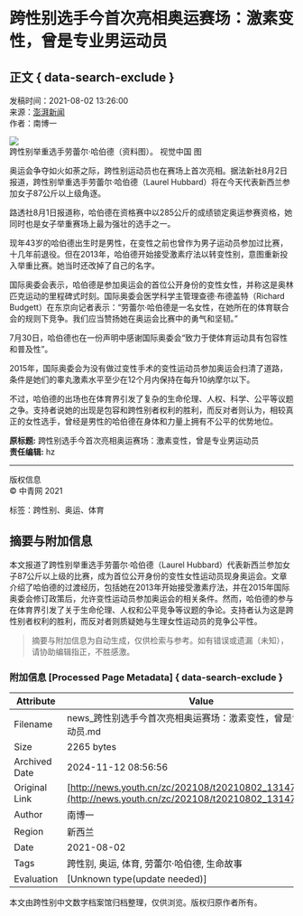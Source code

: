 # 跨性别选手今首次亮相奥运赛场：激素变性，曾是专业男运动员

## 正文 { data-search-exclude }


发稿时间：2021-08-02 13:26:00  
来源：[澎湃新闻](https://m.thepaper.cn/newsDetail_forward_13850994)  
作者：南博一  

![](./W020210802484820999898.jpg)  
跨性别举重选手劳蕾尔·哈伯德（资料图）。 视觉中国 图

奥运会争夺如火如荼之际，跨性别运动员也在赛场上首次亮相。据法新社8月2日报道，跨性别举重选手劳蕾尔·哈伯德（Laurel Hubbard）将在今天代表新西兰参加女子87公斤以上级角逐。

路透社8月1日报道称，哈伯德在资格赛中以285公斤的成绩锁定奥运参赛资格，她同时也是女子举重赛场上最为强壮的选手之一。

现年43岁的哈伯德出生时是男性，在变性之前也曾作为男子运动员参加过比赛，十几年前退役。但在2013年，哈伯德开始接受激素疗法以转变性别，意图重新投入举重比赛。她当时还改掉了自己的名字。

国际奥委会表示，哈伯德是参加奥运会的首位公开身份的变性女性，并称这是奥林匹克运动的里程碑式时刻。国际奥委会医学科学主管理查德·布德盖特（Richard Budgett）在东京向记者表示：“劳蕾尔·哈伯德是一名女性，在她所在的体育联合会的规则下竞争。我们应当赞扬她在奥运会比赛中的勇气和坚韧。”

7月30日，哈伯德也在一份声明中感谢国际奥委会“致力于使体育运动具有包容性和普及性”。

2015年，国际奥委会为没有做过变性手术的变性运动员参加奥运会扫清了道路，条件是她们的睾丸激素水平至少在12个月内保持在每升10纳摩尔以下。

不过，哈伯德的出场也在体育界引发了复杂的生命伦理、人权、科学、公平等议题之争。支持者说她的出现是包容和跨性别者权利的胜利，而反对者则认为，相较真正的女性选手，曾经是男性的哈伯德在身体和力量上拥有不公平的优势地位。

**原标题:** 跨性别选手今首次亮相奥运赛场：激素变性，曾是专业男运动员  
**责任编辑:** hz  

--- 

版权信息  
© 中青网 2021

标签：跨性别、奥运、体育
<!-- tcd_original_link http://news.youth.cn/zc/202108/t20210802_13147644.htm -->
## 摘要与附加信息

<!-- tcd_abstract -->
本文报道了跨性别举重选手劳蕾尔·哈伯德（Laurel Hubbard）代表新西兰参加女子87公斤以上级的比赛，成为首位公开身份的变性女性运动员现身奥运会。文章介绍了哈伯德的过渡经历，包括她在2013年开始接受激素疗法，并在2015年国际奥委会修订政策后，允许变性运动员参加奥运会的相关条件。然而，哈伯德的参与在体育界引发了关于生命伦理、人权和公平竞争等议题的争论。支持者认为这是跨性别者权利的胜利，而反对者则质疑她与生理女性运动员的竞争公平性。
<!-- tcd_abstract_end -->

> 摘要与附加信息为自动生成，仅供检索与参考。如有错误或遗漏（未知），请协助编辑指正，不胜感激。

### 附加信息 [Processed Page Metadata] { data-search-exclude }

| Attribute       | Value                                  |
|-----------------|----------------------------------------|
| Filename        | news_跨性别选手今首次亮相奥运赛场：激素变性，曾是专业男运动员.md                             |
| Size            | 2265 bytes                           |
| Archived Date   | 2024-11-12 08:56:56                             |
| Original Link   | [http://news.youth.cn/zc/202108/t20210802_13147644.htm](http://news.youth.cn/zc/202108/t20210802_13147644.htm)                       |
| Author          | 南博一                               |
| Region          | 新西兰                               |
| Date            | 2021-08-02                                 |
| Tags            | 跨性别, 奥运, 体育, 劳蕾尔·哈伯德, 生命故事                                 |
| Evaluation            | [Unknown type(update needed)]                                 |
<!-- tcd_table_end -->

本文由跨性别中文数字档案馆归档整理，仅供浏览。版权归原作者所有。
